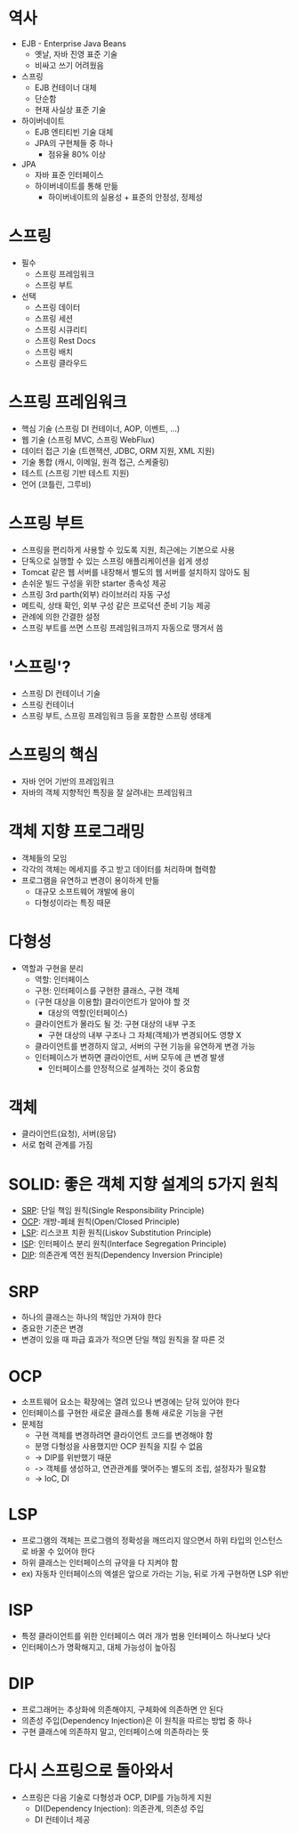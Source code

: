 
# 역사
- EJB - Enterprise Java Beans
	- 옛날, 자바 진영 표준 기술
	- 비싸고 쓰기 어려웠음
- 스프링
	- EJB 컨테이너 대체
	- 단순함
	- 현재 사실상 표준 기술
- 하이버네이트
	- EJB 엔티티빈 기술 대체
	- JPA의 구현체들 중 하나
		-  점유율 80% 이상
- JPA
	- 자바 표준 인터페이스
	- 하이버네이트를 통해 만듦
		- 하이버네이트의 실용성 + 표준의 안정성, 정제성

# 스프링
- 필수
	- 스프링 프레임워크
	- 스프링 부트
- 선택
	- 스프링 데이터
	- 스프링 세션
	- 스프링 시큐리티
	- 스프링 Rest Docs
	- 스프링 배치
	- 스프링 클라우드

# 스프링 프레임워크
- 핵심 기술 (스프링 DI 컨테이너, AOP, 이벤트, ...)
- 웹 기술 (스프링 MVC, 스프링 WebFlux)
- 데이터 접근 기술 (트랜잭션, JDBC, ORM 지원, XML 지원)
- 기술 통합 (캐시, 이메일, 원격 접근, 스케줄링)
- 테스트 (스프링 기반 테스트 지원)
- 언어 (코틀린, 그루비)

# 스프링 부트
- 스프링을 편리하게 사용할 수 있도록 지원, 최근에는 기본으로 사용
- 단독으로 실행할 수 있는 스프링 애플리케이션을 쉽게 생성
- Tomcat 같은 웹 서버를 내장해서 별도의 웹 서버를 설치하지 않아도 됨
- 손쉬운 빌드 구성을 위한 starter 종속성 제공
- 스프링 3rd parth(외부) 라이브러리 자동 구성
- 메트릭, 상태 확인, 외부 구성 같은 프로덕션 준비 기능 제공
- 관례에 의한 간결한 설정
- 스프링 부트를 쓰면 스프링 프레임워크까지 자동으로 땡겨서 씀

# '스프링'?
- 스프링 DI 컨테이너 기술
- 스프링 컨테이너
- 스프링 부트, 스프링 프레임워크 등을 포함한 스프링 생태계

# 스프링의 핵심
- 자바 언어 기반의 프레임워크
- 자바의 객체 지향적인 특징을 잘 살려내는 프레임워크

# 객체 지향 프로그래밍
- 객체들의 모임
- 각각의 객체는 메세지를 주고 받고 데이터를 처리하며 협력함
- 프로그램을 유연하고 변경이 용이하게 만듦
	- 대규모 소프트웨어 개발에 용이
	- 다형성이라는 특징 때문

# 다형성
- 역할과 구현을 분리
	- 역할: 인터페이스
	- 구현: 인터페이스를 구현한 클래스, 구현 객체
	- (구현 대상을 이용할) 클라이언트가 알아야 할 것
		- 대상의 역할(인터페이스)
	- 클라이언트가 몰라도 될 것: 구현 대상의 내부 구조
		- 구현 대상의 내부 구조나 그 자체(객체)가 변경되어도 영향 X
	- 클라이언트를 변경하지 않고, 서버의 구현 기능을 유연하게 변경 가능
	- 인터페이스가 변하면 클라이언트, 서버 모두에 큰 변경 발생
		- 인터페이스를 안정적으로 설계하는 것이 중요함

# 객체
- 클라이언트(요청), 서버(응답)
- 서로 협력 관계를 가짐

# SOLID: 좋은 객체 지향 설계의 5가지 원칙
- [SRP](#SRP): 단일 책임 원칙(Single Responsibility Principle)
- [OCP](#OCP): 개방-폐쇄 원칙(Open/Closed Principle)
- [LSP](#LSP): 리스코프 치환 원칙(Liskov Substitution Principle)
- [ISP](#ISP): 인터페이스 분리 원칙(Interface Segregation Principle)
- [DIP](#DIP): 의존관계 역전 원칙(Dependency Inversion Principle)

# SRP
- 하나의 클래스는 하나의 책임만 가져야 한다
- 중요한 기준은 변경
- 변경이 있을 때 파급 효과가 적으면 단일 책임 원칙을 잘 따른 것

# OCP
- 소프트웨어 요소는 확장에는 열려 있으나 변경에는 닫혀 있어야 한다
- 인터페이스를 구현한 새로운 클래스를 통해 새로운 기능을 구현
- 문제점
	- 구현 객체를 변경하려면 클라이언트 코드를 변경해야 함
	- 분명 다형성을 사용했지만 OCP 원칙을 지킬 수 없음
	- -> DIP를 위반했기 때문
	- -> 객체를 생성하고, 연관관계를 맺어주는 별도의 조립, 설정자가 필요함
	- -> IoC, DI

# LSP
- 프로그램의 객체는 프로그램의 정확성을 깨뜨리지 않으면서 하위 타입의 인스턴스로 바꿀 수 있어야 한다
- 하위 클래스는 인터페이스의 규약을 다 지켜야 함
-  ex) 자동차 인터페이스의 엑셀은 앞으로 가라는 기능, 뒤로 가게 구현하면 LSP 위반

# ISP
- 특정 클라이언트를 위한 인터페이스 여러 개가 범용 인터페이스 하나보다 낫다
- 인터페이스가 명확해지고, 대체 가능성이 높아짐

# DIP
- 프로그래머는 추상화에 의존해야지, 구체화에 의존하면 안 된다
- 의존성 주입(Dependency Injection)은 이 원칙을 따르는 방법 중 하나
- 구현 클래스에 의존하지 말고, 인터페이스에 의존하라는 뜻

# 다시 스프링으로 돌아와서
- 스프링은 다음 기술로 다형성과 OCP, DIP를 가능하게 지원
	- DI(Dependency Injection): 의존관계, 의존성 주입
	- DI 컨테이너 제공

